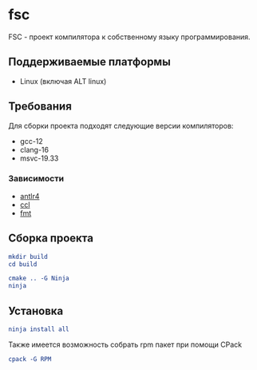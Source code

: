 # fsc

FSC - проект компилятора к собственному языку программирования.

## Поддерживаемые платформы
- Linux (включая ALT linux)

## Требования

Для сборки проекта подходят следующие версии компиляторов:
- gcc-12
- clang-16
- msvc-19.33

### Зависимости 
- [antlr4](https://www.antlr.org)
- [ccl](https://github.com/Vaskozlov/ccl-project)
- [fmt](https://github.com/fmtlib/fmt)

## Сборка проекта

```cmake
mkdir build
cd build
```

```cmake
cmake .. -G Ninja
ninja
```

## Установка
```cmake
ninja install all
```

Также имеется возможность собрать rpm пакет при помощи CPack

```cmake
cpack -G RPM
```
